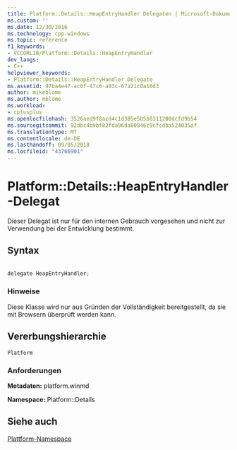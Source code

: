 ```yaml
---
title: Platform::Details::HeapEntryHandler Delegaten | Microsoft-Dokumentation
ms.custom: ''
ms.date: 12/30/2016
ms.technology: cpp-windows
ms.topic: reference
f1_keywords:
- VCCORLIB/Platform::Details::HeapEntryHandler
dev_langs:
- C++
helpviewer_keywords:
- Platform::Details::HeapEntryHandler Delegate
ms.assetid: 97ba4e47-ac0f-47c6-a93c-67a21c0a16d3
author: mikeblome
ms.author: mblome
ms.workload:
- cplusplus
ms.openlocfilehash: 3526aed9f8acd4c1d385e5b5b0311200dcfd9b54
ms.sourcegitcommit: 92dbc4b9bf82fda96da80846c9cfcdba524035af
ms.translationtype: MT
ms.contentlocale: de-DE
ms.lasthandoff: 09/05/2018
ms.locfileid: "43766901"
---
```

# <a name="platformdetailsheapentryhandler-delegate"></a>Platform::Details::HeapEntryHandler-Delegat
Dieser Delegat ist nur für den internen Gebrauch vorgesehen und nicht zur Verwendung bei der Entwicklung bestimmt.  
  
## <a name="syntax"></a>Syntax  
  
```cpp  
  
delegate HeapEntryHandler;  
```  
  
### <a name="remarks"></a>Hinweise  
 Diese Klasse wird nur aus Gründen der Vollständigkeit bereitgestellt, da sie mit Browsern überprüft werden kann.  
  
## <a name="inheritance-hierarchy"></a>Vererbungshierarchie  
 `Platform`  
  
### <a name="requirements"></a>Anforderungen  
 **Metadaten:** platform.winmd  
  
 **Namespace:** Platform::Details  
  
## <a name="see-also"></a>Siehe auch  
 [Plattform-Namespace](platform-namespace-c-cx.md)